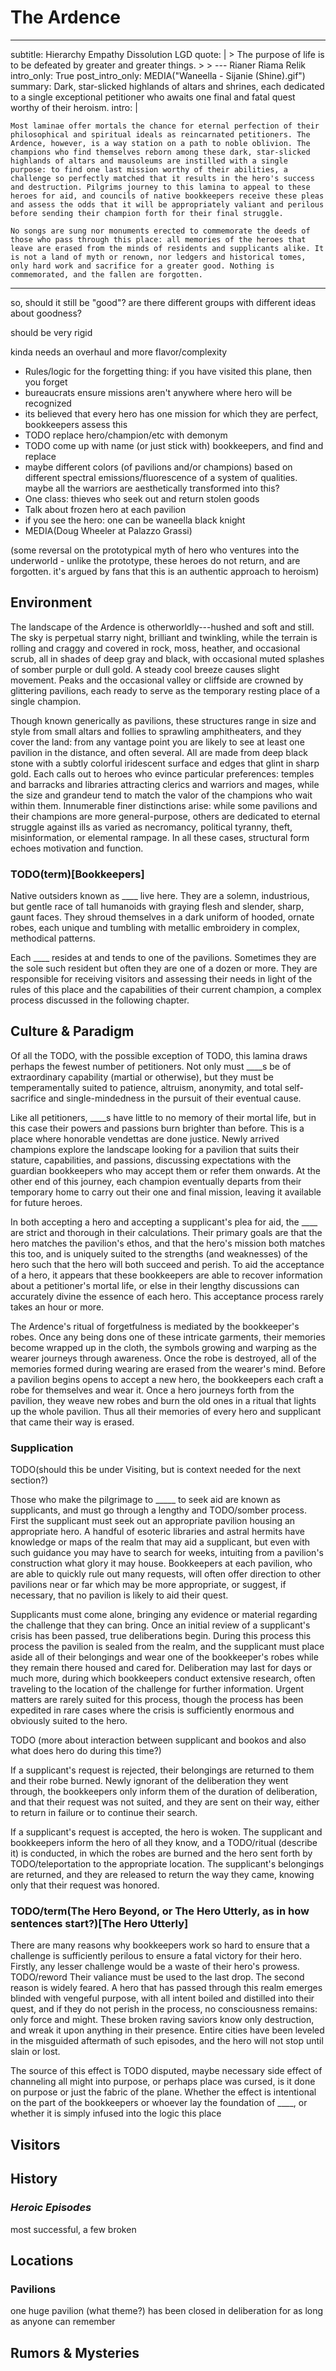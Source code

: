 # The Ardence

---
subtitle: Hierarchy Empathy Dissolution LGD
quote: |
    > The purpose of life is to be defeated by greater and greater things.
    >
    > <span class="attribution">--- Rianer Riama Relik <!-- Rainer Maria Rilke --></span>
intro_only: True
post_intro_only: MEDIA("Waneella - Sijanie (Shine).gif")
summary: Dark, star-slicked highlands of altars and shrines, each dedicated to a single exceptional petitioner who awaits one final and fatal quest worthy of their heroism.
intro: |

    Most laminae offer mortals the chance for eternal perfection of their philosophical and spiritual ideals as reincarnated petitioners. The Ardence, however, is a way station on a path to noble oblivion. The champions who find themselves reborn among these dark, star-slicked highlands of altars and mausoleums are instilled with a single purpose: to find one last mission worthy of their abilities, a challenge so perfectly matched that it results in the hero's success and destruction. Pilgrims journey to this lamina to appeal to these heroes for aid, and councils of native bookkeepers receive these pleas and assess the odds that it will be appropriately valiant and perilous before sending their champion forth for their final struggle.

    No songs are sung nor monuments erected to commemorate the deeds of those who pass through this place: all memories of the heroes that leave are erased from the minds of residents and supplicants alike. It is not a land of myth or renown, nor ledgers and historical tomes, only hard work and sacrifice for a greater good. Nothing is commemorated, and the fallen are forgotten.

---

<style>
	.img-wrap {
		opacity: 0.95;
	}
</style>

so, should it still be "good"? are there different groups with different ideas about goodness?

should be very rigid

kinda needs an overhaul and more flavor/complexity

- Rules/logic for the forgetting thing: if you have visited this plane, then you forget
- bureaucrats ensure missions aren't anywhere where hero will be recognized
- its believed that every hero has one mission for which they are perfect, bookkeepers assess this
- TODO replace hero/champion/etc with demonym
- TODO come up with name (or just stick with) bookkeepers, and find and replace
- maybe different colors (of pavilions and/or champions) based on different spectral emissions/fluorescence of a system of qualities. maybe all the warriors are aesthetically transformed into this?
- One class: thieves who seek out and return stolen goods
- Talk about frozen hero at each pavilion
- if you see the hero: one can be waneella black knight
- MEDIA(Doug Wheeler at Palazzo Grassi)


(some reversal on the prototypical myth of hero who ventures into the underworld - unlike the prototype, these heroes do not return, and are forgotten. it's argued by fans that this is an authentic approach to heroism)

## Environment

The landscape of the Ardence is otherworldly---hushed and soft and still. The sky is perpetual starry night, brilliant and twinkling, while the terrain is rolling and craggy and covered in rock, moss, heather, and occasional scrub, all in shades of deep gray and black, with occasional muted splashes of somber purple or dull gold. A steady cool breeze causes slight movement. Peaks and the occasional valley or cliffside are crowned by glittering pavilions, each ready to serve as the temporary resting place of a single champion.

Though known generically as pavilions, these structures range in size and style from small altars and follies to sprawling amphitheaters, and they cover the land: from any vantage point you are likely to see at least one pavilion in the distance, and often several. All are made from deep black stone with a subtly colorful iridescent surface and edges that glint in sharp gold. Each calls out to heroes who evince particular preferences: temples and barracks and libraries attracting clerics and warriors and mages, while the size and grandeur tend to match the valor of the champions who wait within them. Innumerable finer distinctions arise: while some pavilions and their champions are more general-purpose, others are dedicated to eternal struggle against ills as varied as necromancy, political tyranny, theft, misinformation, or elemental rampage. In all these cases, structural form echoes motivation and function.

### TODO(term)[Bookkeepers]

Native outsiders known as ____ live here. They are a solemn, industrious, but gentle race of tall humanoids with graying flesh and slender, sharp, gaunt faces. They shroud themselves in a dark uniform of hooded, ornate robes, each unique and tumbling with metallic embroidery in complex, methodical patterns.

Each ____ resides at and tends to one of the pavilions. Sometimes they are the sole such resident but often they are one of a dozen or more. They are responsible for receiving visitors and assessing their needs in light of the rules of this place and the capabilities of their current champion, a complex process discussed in the following chapter.

## Culture & Paradigm

Of all the TODO, with the possible exception of TODO, this lamina draws perhaps the fewest number of petitioners. Not only must ____s be of extraordinary capability (martial or otherwise), but they must be temperamentally suited to patience, altruism, anonymity, and total self-sacrifice and single-mindedness in the pursuit of their eventual cause.

Like all petitioners, ____s have little to no memory of their mortal life, but in this case their powers and passions burn brighter than before. This is a place where honorable vendettas are done justice. Newly arrived champions explore the landscape looking for a pavilion that suits their stature, capabilities, and passions, discussing expectations with the guardian bookkeepers who may accept them or refer them onwards. At the other end of this journey, each champion eventually departs from their temporary home to carry out their one and final mission, leaving it available for future heroes.

In both accepting a hero and accepting a supplicant's plea for aid, the ____ are strict and thorough in their calculations. Their primary goals are that the hero matches the pavilion's ethos, and that the hero's mission both matches this too, and is uniquely suited to the strengths (and weaknesses) of the hero such that the hero will both succeed and perish. To aid the acceptance of a hero, it appears that these bookkeepers are able to recover information about a petitioner's mortal life, or else in their lengthy discussions can accurately divine the essence of each hero. This acceptance process rarely takes an hour or more.

The Ardence's ritual of forgetfulness is mediated by the bookkeeper's robes. Once any being dons one of these intricate garments, their memories become wrapped up in the cloth, the symbols growing and warping as the wearer journeys through awareness. Once the robe is destroyed, all of the memories formed during wearing are erased from the wearer's mind. Before a pavilion begins opens to accept a new hero, the bookkeepers each craft a robe for themselves and wear it. Once a hero journeys forth from the pavilion, they weave new robes and burn the old ones in a ritual that lights up the whole pavilion. Thus all their memories of every hero and supplicant that came their way is erased.

### Supplication

TODO(should this be under Visiting, but is context needed for the next section?)

Those who make the pilgrimage to _____ to seek aid are known as supplicants, and must go through a lengthy and TODO/somber process. First the supplicant must seek out an appropriate pavilion housing an appropriate hero. A handful of esoteric libraries and astral hermits have knowledge or maps of the realm that may aid a supplicant, but even with such guidance you may have to search for weeks, intuiting from a pavilion's construction what glory it may house. Bookkeepers at each pavilion, who are able to quickly rule out many requests, will often offer direction to other pavilions near or far which may be more appropriate, or suggest, if necessary, that no pavilion is likely to aid their quest.

Supplicants must come alone, bringing any evidence or material regarding the challenge that they can bring. Once an initial review of a supplicant's crisis has been passed, true deliberations begin. During this process this process the pavilion is sealed from the realm, and the supplicant must place aside all of their belongings and wear one of the bookkeeper's robes while they remain there housed and cared for. Deliberation may last for days or much more, during which bookkeepers conduct extensive research, often traveling to the location of the challenge for further information. Urgent matters are rarely suited for this process, though the process has been expedited in rare cases where the crisis is sufficiently enormous and obviously suited to the hero.

TODO (more about interaction between supplicant and bookos and also what does hero do during this time?)

If a supplicant's request is rejected, their belongings are returned to them and their robe burned. Newly ignorant of the deliberation they went through, the bookkeepers only inform them of the duration of deliberation, and that their request was not suited, and they are sent on their way, either to return in failure or to continue their search.

If a supplicant's request is accepted, the hero is woken. The supplicant and bookkeepers inform the hero of all they know, and a TODO/ritual (describe it) is conducted, in which the robes are burned and the hero sent forth by TODO/teleportation to the appropriate location. The supplicant's belongings are returned, and they are released to return the way they came, knowing only that their request was honored.

### TODO/term(The Hero Beyond, or The Hero Utterly, as in how sentences start?)[The Hero Utterly]

There are many reasons why bookkeepers work so hard to ensure that a challenge is sufficiently perilous to ensure a fatal victory for their hero. Firstly, any lesser challenge would be a waste of their hero's prowess. TODO/reword Their valiance must be used to the last drop. The second reason is widely feared. A hero that has passed through this realm emerges blinded with vengeful purpose, with all intent boiled and distilled into their quest, and if they do not perish in the process, no consciousness remains: only force and might. These broken raving saviors know only destruction, and wreak it upon anything in their presence. Entire cities have been leveled in the misguided aftermath of such episodes, and the hero will not stop until slain or lost.

The source of this effect is TODO disputed, maybe necessary side effect of channeling all might into purpose, or perhaps place was cursed, is it done on purpose or just the fabric of the plane. Whether the effect is intentional on the part of the bookkeepers or whoever lay the foundation of ____, or whether it is simply infused into the logic this place

## Visitors

## History

### <dfn no-index>Heroic Episodes</dfn>

most successful, a few broken

## Locations

### Pavilions

<!-- ### TODO (pavilion name) -->

one huge pavilion (what theme?) has been closed in deliberation for as long as anyone can remember

## Rumors & Mysteries

